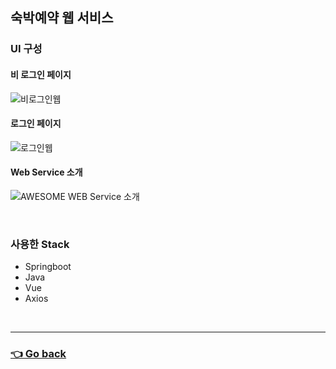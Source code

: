 ## 숙박예약 웹 서비스
### UI 구성
#### 비 로그인 페이지

![비로그인웹](https://user-images.githubusercontent.com/59479926/209426962-49ea56f5-7511-4a95-820e-64f0a9bb75f8.png)


#### 로그인 페이지

![로그인웹](https://user-images.githubusercontent.com/59479926/209427044-a0a6dbf4-fcd0-4751-adda-30f6c543b5aa.png)

#### Web Service 소개
![AWESOME WEB Service 소개](https://user-images.githubusercontent.com/110655823/216239890-f6c158c7-a373-4817-b35e-72c5e3ed7d15.gif)


</br>

### 사용한 Stack
- Springboot
- Java
- Vue
- Axios

</br>

---

### [👈 Go back](https://github.com/hyunjaebok/AWeSome_AWS_FinalProject)
